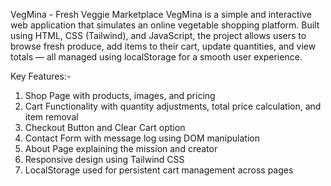 VegMina - Fresh Veggie Marketplace
VegMina is a simple and interactive web application that simulates an online vegetable shopping platform. Built using HTML, CSS (Tailwind), and JavaScript, the project allows users to browse fresh produce, add items to their cart, update quantities, and view totals — all managed using localStorage for a smooth user experience.

Key Features:-
1) Shop Page with products, images, and pricing
2) Cart Functionality with quantity adjustments, total price calculation, and item removal
3) Checkout Button and Clear Cart option
4) Contact Form with message log using DOM manipulation
5) About Page explaining the mission and creator
6) Responsive design using Tailwind CSS
7) LocalStorage used for persistent cart management across pages
